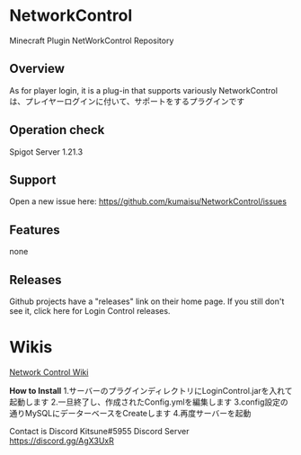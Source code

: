# NetworkControl 
Minecraft Plugin NetWorkControl Repository 
 
## Overview 
As for player login, it is a plug-in that supports variously 
NetworkControl は、プレイヤーログインに付いて、サポートをするプラグインです 
 
## Operation check 
Spigot Server 1.21.3 
 
## Support 
Open a new issue here: [https//github.com/kumaisu/NetworkControl/issues](https://github.com/kumaisu/NetworkControl/issues)  
 
## Features 
none 
 
## Releases 
Github projects have a "releases" link on their home page. 
If you still don't see it, click here for Login Control releases. 
 
# Wikis 
[Network Control Wiki](https://github.com/kumaisu/NetworkControl/wiki)
 
**How to Install** 
1.サーバーのプラグインディレクトリにLoginControl.jarを入れて起動します
2.一旦終了し、作成されたConfig.ymlを編集します
3.config設定の通りMySQLにデーターベースをCreateします
4.再度サーバーを起動

Contact is Discord Kitsune#5955 
Discord Server https://discord.gg/AgX3UxR 
